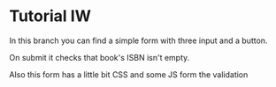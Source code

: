 Tutorial IW
===========

In this branch you can find a simple form with three input and a button. 

On submit it checks that book's ISBN isn't empty.

Also this form has a little bit CSS and some JS form the validation  